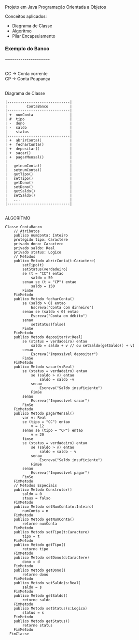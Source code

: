 Projeto em Java 
Programação Orientada a Objetos

Conceitos aplicados:
- Diagrama de Classe
- Algorítmo
- Pilar Encapsulamento



<h3> Exemplo do Banco </h3>
 -----------------------

<br> CC -> Conta corrente
<br> CP -> Conta Poupança


<br> Diagrama de Classe



    |-----------------------------|
    |         ContaBanco          |
    |-----------------------------|
    | +  numConta                 |
    | #  tipo                     |
    | -  dono                     |
    | -  saldo                    |
    | -  status                   |
    |-----------------------------|
    | +  abrirConta()             |
    | +  fecharConta()            |
    | +  depositar()              |
    | +  sacar()                  |
    | +  pagarMensal()            |
    |                             |
    |   getnumConta()             |
    |   setnumConta()             |
    |   getTipo()                 |
    |   setTipo()                 |
    |   getDono()                 |
    |   setDono()                 |
    |   getSaldo()                |
    |   setSaldo()                |
    |   ...                       |
    |-----------------------------|




<br> ALGORÍTMO


    Classe ContaBanco
        // Atributos
        publico numConta: Inteiro
        protegido tipo: Caractere
        privado dono: Caractere
        privado saldo: Real
        privado status: Logico
        // Métodos
        publico Metodo abrirConta(t:Caractere)
            setTipo(t)
            setStatus(verdadeiro)
            se (t = "CC") entao
                saldo = 50
            senao se (t = "CP") entao
                saldo = 150
            FimSe
        FimMetodo
        publico Metodo fecharConta()
            se (saldo > 0) entao
                Escreva("Conta com dinheiro")
            senao se (saldo < 0) entao
                Escreva("Conta em débito")
            senao
                setStatus(false)
            FimSe
        FimMetodo    
        publico Metodo depositar(v:Real)
            se (status = verdadeiro) entao
                saldo = saldo + v // ou setSaldo(getSaldo() + v)
            senao
                Escreva("Impossível depositar")
            FimSe
        FimMetodo    
        publico Metodo sacar(v:Real)
            se (status = verdadeiro) entao
                se (saldo > v) entao
                    saldo = saldo -v
                senao
                    Escreva("Saldo insuficiente")
                FimSe
            senao
                Escreva("Impossível sacar")
            FimSe
        FimMetodo    
        publico Metodo pagarMensal()
            var v: Real
            se (tipo = "CC") entao
                v = 12
            senao se (tipo = "CP") entao
                v = 20
            fimse
            se (status = verdadeiro) entao
                se (saldo > v) entao
                    saldo = saldo - v
                senao
                    Escreva("Saldo insuficiente")
                FimSe
            senao
                Escreva("Impossível pagar")
            FimSe
        FimMetodo    
        // Métodos Especiais    
        publico Metodo Construtor()
            saldo = 0
            staus = falso
        FimMetodo    
        publico Metodo setNumConta(n:Inteiro)
            numConta = n
        FimMetodo    
        publico Metodo getNumConta()
            retorne numConta
        FimMetodo    
        publico Metodo setTipo(t:Caractere)
            tipo = t
        FimMetodo    
        publico Metodo getTipo()
            retorne tipo
        FimMetodo    
        publico Metodo setDono(d:Caractere)
            dono = d
        FimMetodo    
        publico Metodo getDono()
            retorne dono
        FimMetodo    
        publico Metodo setSaldo(s:Real)
            saldo = s
        FimMetodo    
        publico Metodo getSaldo()
            retorne saldo
        FimMetodo    
        publico Metodo setStatus(s:Logico)
            status = s
        FimMetodo    
        publico Metodo getStatus()
            retorne status
        FimMetodo
      FimClasse

    


